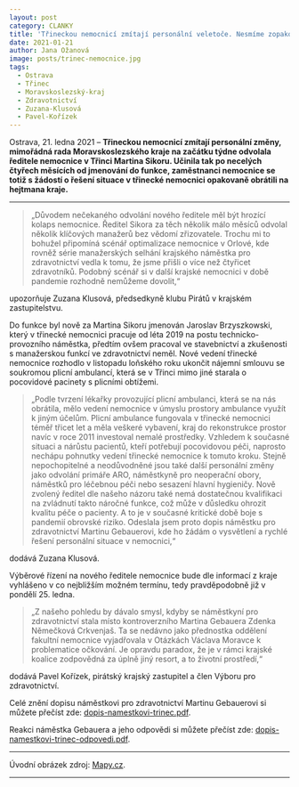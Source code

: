 ```yaml
---
layout: post
category: CLANKY
title: 'Třineckou nemocnicí zmítají personální veletoče. Nesmíme zopakovat orlovský scénář s odchodem zdravotníků'
date: 2021-01-21
author: Jana Ožanová
image: posts/trinec-nemocnice.jpg
tags:
  - Ostrava
  - Třinec
  - Moravskoslezský-kraj
  - Zdravotnictví
  - Zuzana-Klusová
  - Pavel-Kořízek
---
```


Ostrava, 21. ledna 2021 – **Třineckou nemocnicí zmítají personální změny, mimořádná rada Moravskoslezského kraje na začátku týdne odvolala ředitele nemocnice v Třinci Martina Sikoru. Učinila tak po necelých čtyřech měsících od jmenování do funkce, zaměstnanci nemocnice se totiž s žádostí o řešení situace v třinecké nemocnici opakovaně obrátili na hejtmana kraje.**

<hr />

> „Důvodem nečekaného odvolání nového ředitele měl být hrozící kolaps nemocnice. Ředitel Sikora za těch několik málo měsíců odvolal několik klíčových manažerů bez vědomí zřizovatele. Trochu mi to bohužel připomíná scénář optimalizace nemocnice v Orlové, kde rovněž série manažerských selhání krajského náměstka pro zdravotnictví vedla k tomu, že jsme přišli o více než čtyřicet zdravotníků. Podobný scénář si v další krajské nemocnici v době pandemie rozhodně nemůžeme dovolit,“

upozorňuje Zuzana Klusová, předsedkyně klubu Pirátů v krajském zastupitelstvu.

Do funkce byl nově za Martina Sikoru jmenován Jaroslav Brzyszkowski, který v třinecké nemocnici pracuje od léta 2019 na postu technicko-provozního náměstka, předtím ovšem pracoval ve stavebnictví a zkušenosti s manažerskou funkcí ve zdravotnictví neměl. Nové vedení třinecké nemocnice rozhodlo v listopadu loňského roku ukončit nájemní smlouvu se soukromou plicní ambulancí, která se v Třinci mimo jiné starala o pocovidové pacinety s plicními obtížemi.

> „Podle tvrzení lékařky provozující plicní ambulanci, která se na nás obrátila, mělo vedení nemocnice v úmyslu prostory ambulance využít k jiným účelům. Plicní ambulance fungovala v třinecké nemocnici téměř třicet let a měla veškeré vybavení, kraj do rekonstrukce prostor navíc v roce 2011 investoval nemalé prostředky. Vzhledem k současné situaci a nárůstu pacientů, kteří potřebují pocovidovou péči, naprosto nechápu pohnutky vedení třinecké nemocnice k tomuto kroku. Stejně nepochopitelné a neodůvodněné jsou také další personální změny jako odvolání primáře ARO, náměstkyně pro neoperační obory, náměstků pro léčebnou péči nebo sesazení hlavní hygieničy. Nově zvolený ředitel dle našeho názoru také nemá dostatečnou kvalifikaci na zvládnutí takto náročné funkce, což může v důsledku ohrozit kvalitu péče o pacienty. A to je v současné kritické době boje s pandemií obrovské riziko. Odeslala jsem proto dopis náměstku pro zdravotnictví Martinu Gebauerovi, kde ho žádám o vysvětlení a rychlé řešení personální situace v nemocnici,“

dodává Zuzana Klusová.

Výběrové řízení na nového ředitele nemocnice bude dle informací z kraje vyhlášeno v co nejbližším možném termínu, tedy pravděpodobně již v pondělí 25. ledna.

> „Z našeho pohledu by dávalo smysl, kdyby se náměstkyní pro zdravotnictví stala místo kontroverzního Martina Gebauera Zdenka Němečková Crkvenjaš. Ta se nedávno jako přednostka oddělení fakultní nemocnice vyjadřovala v Otázkách Václava Moravce k problematice očkování. Je opravdu paradox, že je v rámci krajské koalice zodpovědná za úplně jiný resort, a to životní prostředí,“

dodává Pavel Kořízek, pirátský krajský zastupitel a člen Výboru pro zdravotnictví.

Celé znění dopisu náměstkovi pro zdravotnictví Martinu Gebauerovi si můžete přečíst zde: [dopis-namestkovi-trinec.pdf](https://a.pirati.cz/msk/doc/dopis-namestkovi-trinec.pdf "411 KiB").

Reakci náměstka Gebauera a jeho odpovědi si můžete přečíst zde: [dopis-namestkovi-trinec-odpovedi.pdf](https://a.pirati.cz/msk/doc/dopis-namestkovi-trinec-odpovedi.pdf "434 KiB").

---

Úvodní obrázek zdroj: [Mapy.cz](https://mapy.cz/zakladni?x=18.6918665&y=49.6747638&z=18&source=firm&id=194507&gallery=1 "Mapy.cz").

- - -

